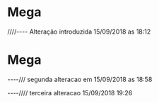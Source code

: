 # Mega

////---- Alteração introduzida 15/09/2018 as 18:12

# Mega


----/// segunda alteracao em 15/09/2018 as 18:58


----//// terceira alteracao 15/09/2018 19:26